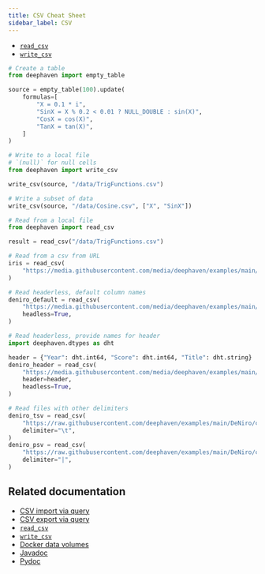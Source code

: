 ```yaml
---
title: CSV Cheat Sheet
sidebar_label: CSV
---
```


- [`read_csv`](../data-import-export/CSV/readCsv.md)
- [`write_csv`](../data-import-export/CSV/writeCsv.md)

```python order=source,result,iris,deniro_default,deniro_header,deniro_tsv,deniro_psv
# Create a table
from deephaven import empty_table

source = empty_table(100).update(
    formulas=[
        "X = 0.1 * i",
        "SinX = X % 0.2 < 0.01 ? NULL_DOUBLE : sin(X)",
        "CosX = cos(X)",
        "TanX = tan(X)",
    ]
)

# Write to a local file
# `(null)` for null cells
from deephaven import write_csv

write_csv(source, "/data/TrigFunctions.csv")

# Write a subset of data
write_csv(source, "/data/Cosine.csv", ["X", "SinX"])

# Read from a local file
from deephaven import read_csv

result = read_csv("/data/TrigFunctions.csv")

# Read from a csv from URL
iris = read_csv(
    "https://media.githubusercontent.com/media/deephaven/examples/main/Iris/csv/iris.csv"
)

# Read headerless, default column names
deniro_default = read_csv(
    "https://media.githubusercontent.com/media/deephaven/examples/main/DeNiro/csv/deniro_headerless.csv",
    headless=True,
)

# Read headerless, provide names for header
import deephaven.dtypes as dht

header = {"Year": dht.int64, "Score": dht.int64, "Title": dht.string}
deniro_header = read_csv(
    "https://media.githubusercontent.com/media/deephaven/examples/main/DeNiro/csv/deniro_headerless.csv",
    header=header,
    headless=True,
)

# Read files with other delimiters
deniro_tsv = read_csv(
    "https://raw.githubusercontent.com/deephaven/examples/main/DeNiro/csv/deniro.tsv",
    delimiter="\t",
)
deniro_psv = read_csv(
    "https://raw.githubusercontent.com/deephaven/examples/main/DeNiro/csv/deniro.psv",
    delimiter="|",
)
```

## Related documentation

- [CSV import via query](../../how-to-guides/data-import-export/csv-import.md)
- [CSV export via query](../../how-to-guides/data-import-export/csv-export.md)
- [`read_csv`](../data-import-export/CSV/readCsv.md)
- [`write_csv`](../data-import-export/CSV/writeCsv.md)
- [Docker data volumes](../../conceptual/docker-data-volumes.md)
- [Javadoc](https://deephaven.io/core/javadoc/io/deephaven/csv/CsvTools.html#readCsv(java.nio.file.Path))
- [Pydoc](/core/pydoc/code/deephaven.html#deephaven.read_csv)

